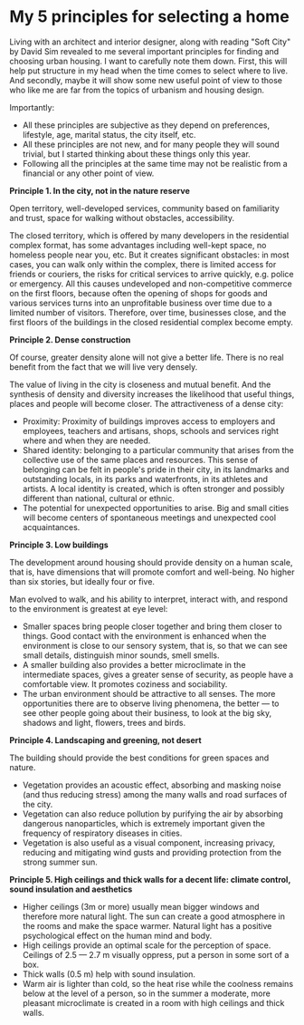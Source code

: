# My 5 principles for selecting a home

Living with an architect and interior designer, along with reading "Soft City" by David Sim revealed to me several important principles for finding and choosing urban housing. I want to carefully note them down. First, this will help put structure in my head when the time comes to select where to live. And secondly, maybe it will show some new useful point of view to those who like me are far from the topics of urbanism and housing design.

Importantly:

* All these principles are subjective as they depend on preferences, lifestyle, age, marital status, the city itself, etc.
* All these principles are not new, and for many people they will sound trivial, but I started thinking about these things only this year.
* Following all the principles at the same time may not be realistic from a financial or any other point of view.

**Principle 1. In the city, not in the nature reserve**

Open territory, well-developed services, community based on familiarity and trust, space for walking without obstacles, accessibility.

The closed territory, which is offered by many developers in the residential complex format, has some advantages including well-kept space, no homeless people near you, etc. But it creates significant obstacles: in most cases, you can walk only within the complex, there is limited access for friends or couriers, the risks for critical services to arrive quickly, e.g. police or emergency. All this causes undeveloped and non-competitive commerce on the first floors, because often the opening of shops for goods and various services turns into an unprofitable business over time due to a limited number of visitors. Therefore, over time, businesses close, and the first floors of the buildings in the closed residential complex become empty.

**Principle 2. Dense construction**

Of course, greater density alone will not give a better life. There is no real benefit from the fact that we will live very densely.

The value of living in the city is closeness and mutual benefit. And the synthesis of density and diversity increases the likelihood that useful things, places and people will become closer. The attractiveness of a dense city:

- Proximity: Proximity of buildings improves access to employers and employees, teachers and artisans, shops, schools and services right where and when they are needed.
- Shared identity: belonging to a particular community that arises from the collective use of the same places and resources. This sense of belonging can be felt in people's pride in their city, in its landmarks and outstanding locals, in its parks and waterfronts, in its athletes and artists. A local identity is created, which is often stronger and possibly different than national, cultural or ethnic.
- The potential for unexpected opportunities to arise. Big and small cities will become centers of spontaneous meetings and unexpected cool acquaintances.

**Principle 3. Low buildings**

The development around housing should provide density on a human scale, that is, have dimensions that will promote comfort and well-being. No higher than six stories, but ideally four or five.

Man evolved to walk, and his ability to interpret, interact with, and respond to the environment is greatest at eye level:

- Smaller spaces bring people closer together and bring them closer to things. Good contact with the environment is enhanced when the environment is close to our sensory system, that is, so that we can see small details, distinguish minor sounds, smell smells.
- A smaller building also provides a better microclimate in the intermediate spaces, gives a greater sense of security, as people have a comfortable view. It promotes coziness and sociability.
- The urban environment should be attractive to all senses. The more opportunities there are to observe living phenomena, the better — to see other people going about their business, to look at the big sky, shadows and light, flowers, trees and birds.

**Principle 4. Landscaping and greening, not desert**

The building should provide the best conditions for green spaces and nature.

- Vegetation provides an acoustic effect, absorbing and masking noise (and thus reducing stress) among the many walls and road surfaces of the city.
- Vegetation can also reduce pollution by purifying the air by absorbing dangerous nanoparticles, which is extremely important given the frequency of respiratory diseases in cities.
- Vegetation is also useful as a visual component, increasing privacy, reducing and mitigating wind gusts and providing protection from the strong summer sun.

**Principle 5. High ceilings and thick walls for a decent life: climate control, sound insulation and aesthetics**

- Higher ceilings (3m or more) usually mean bigger windows and therefore more natural light. The sun can create a good atmosphere in the rooms and make the space warmer. Natural light has a positive psychological effect on the human mind and body.
- High ceilings provide an optimal scale for the perception of space. Ceilings of 2.5 — 2.7 m visually oppress, put a person in some sort of a box.
- Thick walls (0.5 m) help with sound insulation.
- Warm air is lighter than cold, so the heat rise while the coolness remains below at the level of a person, so in the summer a moderate, more pleasant microclimate is created in a room with high ceilings and thick walls.